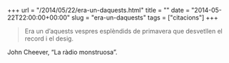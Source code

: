 +++
url = "/2014/05/22/era-un-daquests.html"
title = ""
date = "2014-05-22T22:00:00+00:00"
slug = "era-un-daquests"
tags = ["citacions"]
+++

> Era un d’aquests vespres esplèndids de primavera que desvetllen el record i el desig.

John Cheever, “La ràdio monstruosa”.

